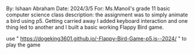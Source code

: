 By: Ishaan Abraham
Date: 2024/3/5
For: Ms.Manoil's grade 11 basic computer science class
description: the assignment was to simply animate a bird using p5. Getting carried away I added keyboard interaction and one thing led to another and I built a basic working Flappy Bird game.

use " https://dogeking3601.github.io/-Flappy-Bird-Game-p5.js--2024/ " to play the game
